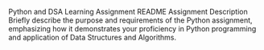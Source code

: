 Python and DSA Learning Assignment README
Assignment Description
Briefly describe the purpose and requirements of the Python assignment, emphasizing how it demonstrates your proficiency in Python programming and application of Data Structures and Algorithms.

